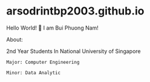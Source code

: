 # arsodrintbp2003.github.io
Hello World! 👋  I am Bui Phuong Nam!

About:
  
  2nd Year Students In National University of Singapore
    
    Major: Computer Engineering
    
    Minor: Data Analytic 
